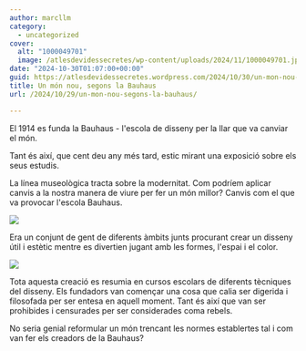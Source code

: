 ```yaml
---
author: marcllm
category:
  - uncategorized
cover:
  alt: "1000049701"
  image: /atlesdevidessecretes/wp-content/uploads/2024/11/1000049701.jpg
date: "2024-10-30T01:07:00+00:00"
guid: https://atlesdevidessecretes.wordpress.com/2024/10/30/un-mon-nou-segons-la-bauhaus/
title: Un món nou, segons la Bauhaus
url: /2024/10/29/un-mon-nou-segons-la-bauhaus/

---
```

El 1914 es funda la Bauhaus - l'escola de disseny per la llar que va canviar el món.

Tant és així, que cent deu any més tard, estic mirant una exposició sobre els seus estudis.



La línea museològica tracta sobre la modernitat. Com podríem aplicar canvis a la nostra manera de viure per fer un món millor? Canvis com el que va provocar l'escola Bauhaus.



[![](https://blogger.googleusercontent.com/img/a/AVvXsEjZHJg3KxOIPC1iPjhhaiGG-ZotEqS-P22V4yfv58t6YTcTGFdnXDhGG6nC4LJwB_pHaOeqiOjMFejXsxB0q_ylFt-26MKp-L_LlqmYaO_kNFauB6W8FDmSIXC0iD5dCKFXhphk9xGX0CzR-FCA4Ots0ukTdGxtGmuy0pp4-hLuNswTcmE8PdX20vrzhNiH)](https://blogger.googleusercontent.com/img/a/AVvXsEjZHJg3KxOIPC1iPjhhaiGG-ZotEqS-P22V4yfv58t6YTcTGFdnXDhGG6nC4LJwB_pHaOeqiOjMFejXsxB0q_ylFt-26MKp-L_LlqmYaO_kNFauB6W8FDmSIXC0iD5dCKFXhphk9xGX0CzR-FCA4Ots0ukTdGxtGmuy0pp4-hLuNswTcmE8PdX20vrzhNiH)



Era un conjunt de gent de diferents àmbits junts procurant crear un disseny útil i estètic mentre es divertien jugant amb les formes, l'espai i el color.

[![](https://blogger.googleusercontent.com/img/a/AVvXsEhqPtuIrhOthLMuc9Iw8TljlV24wuspTxZbfCPfVyyEvQOLhVLF9du5jYmJ3yEE8rzAK3bCl0n7zusbnCOhWqbnKhRvisYKb5jR39gCE1-yxG7W0fofbOrk6_n9l5MKmscwK_nnlb-W6rKY8D4A5_0b4VU8ENHZEWOzBkfJecXbA0-fsIgaRrZLCctwRVQ2)](https://blogger.googleusercontent.com/img/a/AVvXsEhqPtuIrhOthLMuc9Iw8TljlV24wuspTxZbfCPfVyyEvQOLhVLF9du5jYmJ3yEE8rzAK3bCl0n7zusbnCOhWqbnKhRvisYKb5jR39gCE1-yxG7W0fofbOrk6_n9l5MKmscwK_nnlb-W6rKY8D4A5_0b4VU8ENHZEWOzBkfJecXbA0-fsIgaRrZLCctwRVQ2)

Tota aquesta creació es resumia en cursos escolars de diferents tècniques del disseny. Els fundadors van començar una cosa que calia ser digerida i filosofada per ser entesa en aquell moment. Tant és així que van ser prohibides i censurades per ser considerades coma rebels.



No seria genial reformular un món trencant les normes establertes tal i com van fer els creadors de la Bauhaus?
